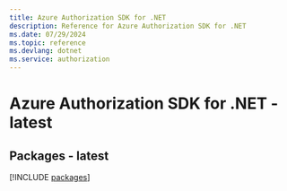 ```yaml
---
title: Azure Authorization SDK for .NET
description: Reference for Azure Authorization SDK for .NET
ms.date: 07/29/2024
ms.topic: reference
ms.devlang: dotnet
ms.service: authorization
---
```

# Azure Authorization SDK for .NET - latest
## Packages - latest
[!INCLUDE [packages](authorization-index.md)]